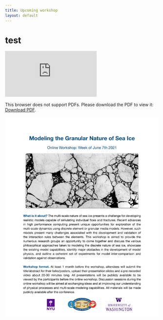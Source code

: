 ```yaml
---
title: Upcoming workshop
layout: default
---
```


# test

<object data="https://github.com/SPIce-Team/spice-team.github.io/raw/master/files/Sea_Ice_Workshop_Flyer.pdf " type="application/pdf" width="700px" height="700px">
    <embed src="https://github.com/SPIce-Team/spice-team.github.io/raw/master/files/Sea_Ice_Workshop_Flyer.pdf">
        <p>This browser does not support PDFs. Please download the PDF to view it: <a href="https://github.com/SPIce-Team/spice-team.github.io/raw/master/files/Sea_Ice_Workshop_Flyer.pdf">Download PDF</a>.</p>
    </embed>
</object>

![Workshop flyer](./files/Sea_Ice_Workshop_Flyer.png)
